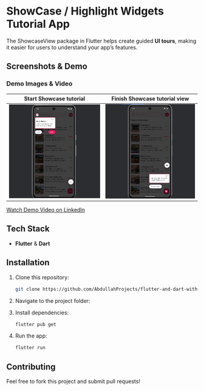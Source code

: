 # ShowCase / Highlight Widgets Tutorial App

The ShowcaseView package in Flutter helps create guided **UI tours**, making it easier for users to understand your app’s features.

## Screenshots & Demo

### Demo Images & Video
| Start Showcase tutorial | Finish Showcase tutorial view |
|------------------|------------------|
| ![Image 1](https://github.com/AbdullahProjects/flutter-and-dart-with-examples/blob/main/showcase_widgets/assets/images/demo1.png) | ![Image 2](https://github.com/AbdullahProjects/flutter-and-dart-with-examples/blob/main/showcase_widgets/assets/images/demo2.png) |

[Watch Demo Video on LinkedIn](https://www.linkedin.com/feed/update/urn:li:groupPost:10408911-7294000069177929731/)

## Tech Stack
- **Flutter** & **Dart**

## Installation
1. Clone this repository:
   ```bash
   git clone https://github.com/AbdullahProjects/flutter-and-dart-with-examples.git
   ```
2. Navigate to the project folder:
   
3. Install dependencies:
   ```bash
   flutter pub get
   ```
4. Run the app:
   ```bash
   flutter run
   ```

## Contributing
Feel free to fork this project and submit pull requests!
